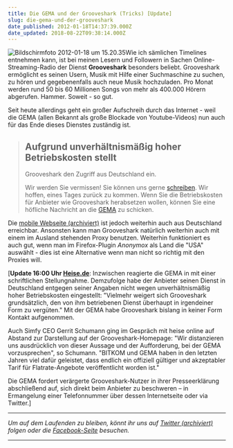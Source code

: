```yaml
---
title: Die GEMA und der Grooveshark (Tricks) [Update]
slug: die-gema-und-der-grooveshark
date_published: 2012-01-18T14:37:39.000Z
date_updated: 2018-08-22T09:38:14.000Z
---
```


![Bildschirmfoto 2012-01-18 um 15.20.35](//picdump.thafaker.de/2012/01/Bildschirmfoto-2012-01-18-um-15.20.35-125x125.png)Wie ich sämlichen Timelines entnehmen kann, ist bei meinen Lesern und Followern in Sachen Online-Streaming-Radio der Dienst **Grooveshark** besonders beliebt. Grooveshark ermöglicht es seinen Usern, Musik mit Hilfe einer Suchmaschine zu suchen, zu hören und gegebenenfalls auch neue Musik hochzuladen. Pro Monat werden rund 50 bis 60 Millionen Songs von mehr als 400.000 Hörern abgerufen. Hammer. Soweit - so gut.

Seit heute allerdings geht ein großer Aufschreih durch das Internet - weil die GEMA (allen Bekannt als große Blockade von Youtube-Videos) nun auch für das Ende dieses Dienstes zuständig ist.

> ## Aufgrund unverhältnismäßig hoher Betriebskosten stellt
> Grooveshark den Zugriff aus Deutschland ein.
> 
> Wir werden Sie vermissen! Sie können uns gerne [schreiben](mailto:support@gs.com). Wir hoffen, eines Tages zurück zu kommen. Wenn Sie die Betriebskosten für Anbieter wie Grooveshark herabsetzen wollen, können Sie eine höfliche Nachricht an die [GEMA](mailto:gema@gema.de) zu schicken.

Die [mobile Webseite (archiviert)](http://web.archive.org/web/20120119051014/http://html5.grooveshark.com:80/?) ist jedoch weiterhin auch aus Deutschland erreichbar. Ansonsten kann man Grooveshark natürlich weiterhin auch mit einem im Ausland stehenden Proxy benutzen. Weiterhin funktioniert es auch gut, wenn man im Firefox-Plugin *Anonymox* als Land die "USA" auswählt - dies ist eine Alternative wenn man nicht so richtig mit den Proxies will.

[**Update 16:00 Uhr [Heise.de](http://www.heise.de/newsticker/meldung/Grooveshark-schliesst-in-Deutschland-die-Pforten-1415481.html)**: Inzwischen reagierte die GEMA in mit einer schriftlichen Stellungnahme. Demzufolge habe der Anbieter seinen Dienst in Deutschland entgegen seiner Angaben nicht wegen unverhältnismäßig hoher Betriebskosten eingestellt: "Vielmehr weigert sich Grooveshark grundsätzlich, den von ihm betriebenen Dienst überhaupt in irgendeiner Form zu vergüten." Mit der GEMA habe Grooveshark bislang in keiner Form Kontakt aufgenommen.

Auch Simfy CEO Gerrit Schumann ging im Gespräch mit heise online auf Abstand zur Darstellung auf der Grooveshark-Homepage: "Wir distanzieren uns ausdrücklich von dieser Aussage und der Aufforderung, bei der GEMA vorzusprechen", so Schumann. "BITKOM und GEMA haben in den letzten Jahren viel dafür geleistet, dass endlich ein offiziell gültiger und akzeptabler Tarif für Flatrate-Angebote veröffentlicht worden ist."

Die GEMA fordert verärgerte Grooveshark-Nutzer in ihrer Presseerklärung abschließend auf, sich direkt beim Anbieter zu beschweren – in Ermangelung einer Telefonnummer über dessen Internetseite oder via Twitter.]

---

*Um auf dem Laufenden zu bleiben, könnt ihr uns auf [Twitter (archiviert)](http://web.archive.org/web/20250905043545/https://twitter.com/) folgen oder die [Facebook-Seite](http://de-de.facebook.com/pages/thafaker-auf-Beton/154600141278763) besuchen.*

---

